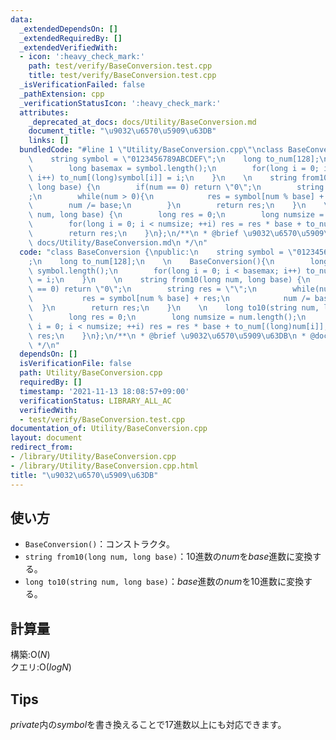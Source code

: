 ```yaml
---
data:
  _extendedDependsOn: []
  _extendedRequiredBy: []
  _extendedVerifiedWith:
  - icon: ':heavy_check_mark:'
    path: test/verify/BaseConversion.test.cpp
    title: test/verify/BaseConversion.test.cpp
  _isVerificationFailed: false
  _pathExtension: cpp
  _verificationStatusIcon: ':heavy_check_mark:'
  attributes:
    _deprecated_at_docs: docs/Utility/BaseConversion.md
    document_title: "\u9032\u6570\u5909\u63DB"
    links: []
  bundledCode: "#line 1 \"Utility/BaseConversion.cpp\"\nclass BaseConversion {\npublic:\n\
    \    string symbol = \"0123456789ABCDEF\";\n    long to_num[128];\n    \n    BaseConversion(){\n\
    \        long basemax = symbol.length();\n        for(long i = 0; i < basemax;\
    \ i++) to_num[(long)symbol[i]] = i;\n    }\n    \n    string from10(long num,\
    \ long base) {\n        if(num == 0) return \"0\";\n        string res = \"\"\
    ;\n        while(num > 0){\n            res = symbol[num % base] + res;\n    \
    \        num /= base;\n        }\n        return res;\n    }\n    \n    long to10(string\
    \ num, long base) {\n        long res = 0;\n        long numsize = num.length();\n\
    \        for(long i = 0; i < numsize; ++i) res = res * base + to_num[(long)num[i]];\n\
    \        return res;\n    }\n};\n/**\n * @brief \u9032\u6570\u5909\u63DB\n * @docs\
    \ docs/Utility/BaseConversion.md\n */\n"
  code: "class BaseConversion {\npublic:\n    string symbol = \"0123456789ABCDEF\"\
    ;\n    long to_num[128];\n    \n    BaseConversion(){\n        long basemax =\
    \ symbol.length();\n        for(long i = 0; i < basemax; i++) to_num[(long)symbol[i]]\
    \ = i;\n    }\n    \n    string from10(long num, long base) {\n        if(num\
    \ == 0) return \"0\";\n        string res = \"\";\n        while(num > 0){\n \
    \           res = symbol[num % base] + res;\n            num /= base;\n      \
    \  }\n        return res;\n    }\n    \n    long to10(string num, long base) {\n\
    \        long res = 0;\n        long numsize = num.length();\n        for(long\
    \ i = 0; i < numsize; ++i) res = res * base + to_num[(long)num[i]];\n        return\
    \ res;\n    }\n};\n/**\n * @brief \u9032\u6570\u5909\u63DB\n * @docs docs/Utility/BaseConversion.md\n\
    \ */\n"
  dependsOn: []
  isVerificationFile: false
  path: Utility/BaseConversion.cpp
  requiredBy: []
  timestamp: '2021-11-13 18:08:57+09:00'
  verificationStatus: LIBRARY_ALL_AC
  verifiedWith:
  - test/verify/BaseConversion.test.cpp
documentation_of: Utility/BaseConversion.cpp
layout: document
redirect_from:
- /library/Utility/BaseConversion.cpp
- /library/Utility/BaseConversion.cpp.html
title: "\u9032\u6570\u5909\u63DB"
---
```

## 使い方

- `BaseConversion()`：コンストラクタ。  
- `string from10(long num, long base)`：10進数の$num$を$base$進数に変換する。  
- `long to10(string num, long base)`：$base$進数の$num$を10進数に変換する。  
 
## 計算量

構築:$\mathrm{O}(N)$  
クエリ:$\mathrm{O}(logN)$  

## Tips  

$private$内の$symbol$を書き換えることで17進数以上にも対応できます。  
